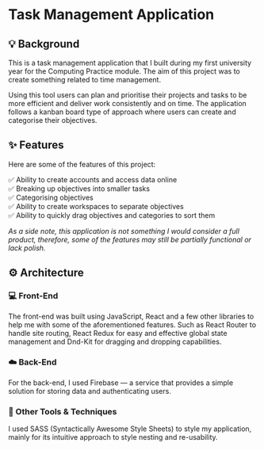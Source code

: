 # Task Management Application
## 💡 Background
This is a task management application that I built during my first university year for the Computing Practice module. The aim of this project was to create something related to time management.

Using this tool users can plan and prioritise their projects and tasks to be more efficient and deliver work consistently and on time. The application follows a kanban board type of approach where users can create and categorise their objectives.

## ✨ Features
Here are some of the features of this project:

✅ Ability to create accounts and access data online <br>
✅ Breaking up objectives into smaller tasks <br>
✅ Categorising objectives <br>
✅ Ability to create workspaces to separate objectives <br>
✅ Ability to quickly drag objectives and categories to sort them

<em> As a side note, this application is not something I would consider a full product, therefore, some of the features may still be partially functional
or lack polish. </em>

## ⚙️ Architecture
### 💻  Front-End
The front-end was built using JavaScript, React and a few other libraries to help me with some of the aforementioned features. Such as React Router to handle site routing, React Redux for easy and effective global state management and Dnd-Kit for dragging and dropping capabilities.

### ☁️ Back-End
For the back-end, I used Firebase — a service that provides a simple solution for storing data and authenticating users.

### 🧰 Other Tools & Techniques
I used SASS (Syntactically Awesome Style Sheets) to style my application, mainly for its intuitive approach to style nesting and re-usability.
